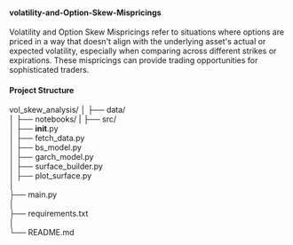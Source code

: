 #### volatility-and-Option-Skew-Mispricings
Volatility and Option Skew Mispricings refer to situations where options are priced in a way that doesn't align with the underlying asset's actual or expected volatility, especially when comparing across different strikes or expirations. These mispricings can provide trading opportunities for sophisticated traders.

#### Project Structure
vol_skew_analysis/
│ 
├── data/                       
│ 
├── notebooks/ 
|
├── src/                        
│   ├── __init__.py\
│   ├── fetch_data.py           
│   ├── bs_model.py             
│   ├── garch_model.py          
│   ├── surface_builder.py      
│   ├── plot_surface.py        
│\
├── main.py                    
│\
├── requirements.txt             
│\
└── README.md                    
